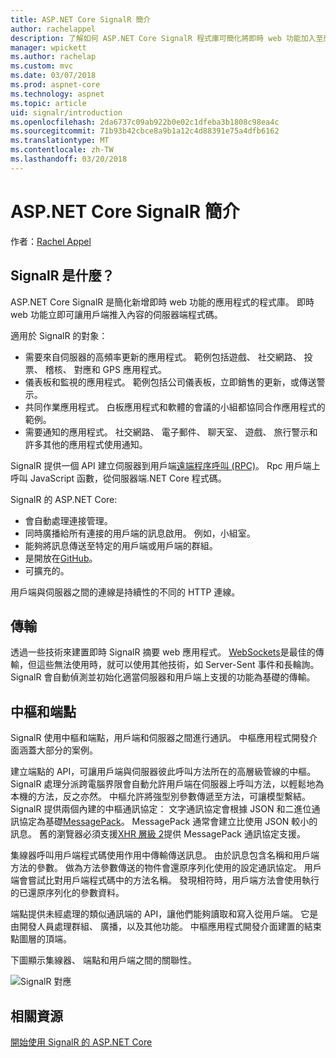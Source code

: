 ```yaml
---
title: ASP.NET Core SignalR 簡介
author: rachelappel
description: 了解如何 ASP.NET Core SignalR 程式庫可簡化將即時 web 功能加入至應用程式。
manager: wpickett
ms.author: rachelap
ms.custom: mvc
ms.date: 03/07/2018
ms.prod: aspnet-core
ms.technology: aspnet
ms.topic: article
uid: signalr/introduction
ms.openlocfilehash: 2da6737c09ab922b0e02c1dfeba3b1808c98ea4c
ms.sourcegitcommit: 71b93b42cbce8a9b1a12c4d88391e75a4dfb6162
ms.translationtype: MT
ms.contentlocale: zh-TW
ms.lasthandoff: 03/20/2018
---
```

# <a name="introduction-to-aspnet-core-signalr"></a>ASP.NET Core SignalR 簡介

作者：[Rachel Appel](https://twitter.com/rachelappel)

## <a name="what-is-signalr"></a>SignalR 是什麼？

ASP.NET Core SignalR 是簡化新增即時 web 功能的應用程式的程式庫。 即時 web 功能立即可讓用戶端推入內容的伺服器端程式碼。

適用於 SignalR 的對象：

* 需要來自伺服器的高頻率更新的應用程式。 範例包括遊戲、 社交網路、 投票、 稽核、 對應和 GPS 應用程式。
* 儀表板和監視的應用程式。 範例包括公司儀表板，立即銷售的更新，或傳送警示。
* 共同作業應用程式。 白板應用程式和軟體的會議的小組都協同合作應用程式的範例。
* 需要通知的應用程式。 社交網路、 電子郵件、 聊天室、 遊戲、 旅行警示和許多其他的應用程式使用通知。

SignalR 提供一個 API 建立伺服器到用戶端[遠端程序呼叫 (RPC)](https://wikipedia.org/wiki/Remote_procedure_call)。 Rpc 用戶端上呼叫 JavaScript 函數，從伺服器端.NET Core 程式碼。

SignalR 的 ASP.NET Core:

* 會自動處理連接管理。
* 同時廣播給所有連接的用戶端的訊息啟用。 例如，小組室。
* 能夠將訊息傳送至特定的用戶端或用戶端的群組。
* 是開放在[GitHub](https://github.com/aspnet/signalr)。
* 可擴充的。

用戶端與伺服器之間的連線是持續性的不同的 HTTP 連線。

## <a name="transports"></a>傳輸

透過一些技術來建置即時 SignalR 摘要 web 應用程式。 [WebSockets](https://tools.ietf.org/html/rfc7118)是最佳的傳輸，但這些無法使用時，就可以使用其他技術，如 Server-Sent 事件和長輪詢。 SignalR 會自動偵測並初始化適當伺服器和用戶端上支援的功能為基礎的傳輸。

## <a name="hubs-and-endpoints"></a>中樞和端點

SignalR 使用中樞和端點，用戶端和伺服器之間進行通訊。 中樞應用程式開發介面涵蓋大部分的案例。

建立端點的 API，可讓用戶端與伺服器彼此呼叫方法所在的高層級管線的中樞。 SignalR 處理分派跨電腦界限會自動允許用戶端在伺服器上呼叫方法，以輕鬆地為本機的方法，反之亦然。 中樞允許將強型別參數傳遞至方法，可讓模型繫結。 SignalR 提供兩個內建的中樞通訊協定： 文字通訊協定會根據 JSON 和二進位通訊協定為基礎[MessagePack](https://msgpack.org/)。  MessagePack 通常會建立比使用 JSON 較小的訊息。 舊的瀏覽器必須支援[XHR 層級 2](https://caniuse.com/#feat=xhr2)提供 MessagePack 通訊協定支援。

集線器呼叫用戶端程式碼使用作用中傳輸傳送訊息。 由於訊息包含名稱和用戶端方法的參數。 做為方法參數傳送的物件會還原序列化使用的設定通訊協定。 用戶端會嘗試比對用戶端程式碼中的方法名稱。 發現相符時，用戶端方法會使用執行的已還原序列化的參數資料。

端點提供未經處理的類似通訊端的 API，讓他們能夠讀取和寫入從用戶端。 它是由開發人員處理群組、 廣播，以及其他功能。 中樞應用程式開發介面建置的結束點圖層的頂端。

下圖顯示集線器、 端點和用戶端之間的關聯性。

![SignalR 對應](introduction/_static/signalr-core-architecture.png)

## <a name="related-resources"></a>相關資源

[開始使用 SignalR 的 ASP.NET Core](xref:signalr/get-started)
